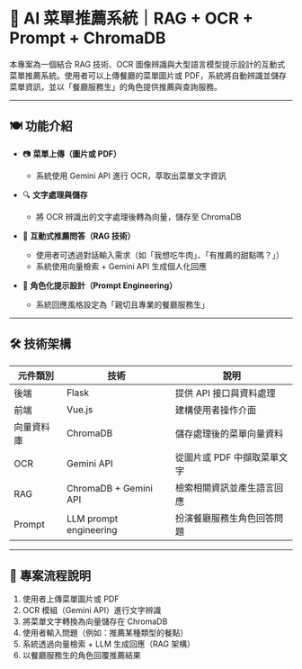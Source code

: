 # 🧾 AI 菜單推薦系統｜RAG + OCR + Prompt + ChromaDB

本專案為一個結合 RAG 技術、OCR 圖像辨識與大型語言模型提示設計的互動式菜單推薦系統。使用者可以上傳餐廳的菜單圖片或 PDF，系統將自動辨識並儲存菜單資訊，並以「餐廳服務生」的角色提供推薦與查詢服務。

---

## 🍽️ 功能介紹

- 📷 **菜單上傳（圖片或 PDF）**
  - 系統使用 Gemini API 進行 OCR，萃取出菜單文字資訊

- 🔍 **文字處理與儲存**
  - 將 OCR 辨識出的文字處理後轉為向量，儲存至 ChromaDB

- 💬 **互動式推薦問答（RAG 技術）**
  - 使用者可透過對話輸入需求（如「我想吃牛肉」、「有推薦的甜點嗎？」）
  - 系統使用向量檢索 + Gemini API 生成個人化回應

- 🧠 **角色化提示設計（Prompt Engineering）**
  - 系統回應風格設定為「親切且專業的餐廳服務生」

---

## 🛠️ 技術架構

| 元件類別 | 技術 | 說明 |
|----------|------|------|
| 後端     | Flask | 提供 API 接口與資料處理 |
| 前端     | Vue.js | 建構使用者操作介面 |
| 向量資料庫 | ChromaDB | 儲存處理後的菜單向量資料 |
| OCR      | Gemini API | 從圖片或 PDF 中擷取菜單文字 |
| RAG      | ChromaDB + Gemini API | 檢索相關資訊並產生語言回應 |
| Prompt   | LLM prompt engineering | 扮演餐廳服務生角色回答問題 |

---

## 🚀 專案流程說明

1. 使用者上傳菜單圖片或 PDF
2. OCR 模組（Gemini API）進行文字辨識
3. 將菜單文字轉換為向量儲存在 ChromaDB
4. 使用者輸入問題（例如：推薦某種類型的餐點）
5. 系統透過向量檢索 + LLM 生成回應（RAG 架構）
6. 以餐廳服務生的角色回覆推薦結果

